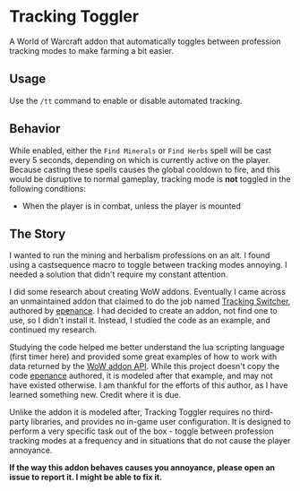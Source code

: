 # Tracking Toggler

A World of Warcraft addon that automatically toggles between profession tracking modes to make farming a bit easier.

## Usage

Use the `/tt` command to enable or disable automated tracking.

## Behavior

While enabled, either the `Find Minerals` or `Find Herbs` spell will be cast every 5 seconds, depending on which is currently active on the player. Because casting these spells causes the global cooldown to fire, and this would be disruptive to normal gameplay, tracking mode is **not** toggled in the following conditions:
* When the player is in combat, unless the player is mounted

## The Story

I wanted to run the mining and herbalism professions on an alt. I found using a castsequence macro to toggle between tracking modes annoying. I needed a solution that didn't require my constant attention.

I did some research about creating WoW addons. Eventually I came across an unmaintained addon that claimed to do the job named [Tracking Switcher](https://www.curseforge.com/wow/addons/tracking-switcher), authored by [epenance](https://www.curseforge.com/members/epenance/projects). I had decided to create an addon, not find one to use, so I didn't install it. Instead, I studied the code as an example, and continued my research.

Studying the code helped me better understand the lua scripting language (first timer here) and provided some great examples of how to work with data returned by the [WoW addon API](https://wowpedia.fandom.com/wiki/World_of_Warcraft_API). While this project doesn't copy the code [epenance](https://www.curseforge.com/members/epenance/projects) authored, it is modeled after that example, and may not have existed otherwise. I am thankful for the efforts of this author, as I have learned something new. Credit where it is due.

Unlike the addon it is modeled after, Tracking Toggler requires no third-party libraries, and provides no in-game user configuration. It is designed to perform a very specific task out of the box - toggle between profession tracking modes at a frequency and in situations that do not cause the player annoyance.

**If the way this addon behaves causes you annoyance, please open an issue to report it. I might be able to fix it.**
